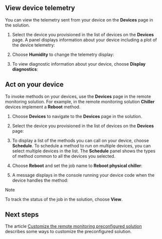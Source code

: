 ## View device telemetry

You can view the telemetry sent from your device on the **Devices** page in the solution.

1. Select the device you provisioned in the list of devices on the **Devices** page. A panel displays information about your device including a plot of the device telemetry:

    <!-- Insert screenshot here -->

1. Choose **Humidity** to change the telemetry display:

    <!-- Insert screenshot here -->

1. To view diagnostic information about your device, choose **Display diagnostics**:

    <!-- Insert screenshot here -->

## Act on your device

To invoke methods on your devices, use the **Devices** page in the remote monitoring solution. For example, in the remote monitoring solution **Chiller** devices implement a **Reboot** method.

1. Choose **Devices** to navigate to the **Devices** page in the solution.

1. Select the device you provisioned in the list of devices on the **Devices** page:

    <!-- Insert screenshot here -->

1. To display a list of the methods you can call on your device, choose **Schedule**. To schedule a method to run on multiple devices, you can select multiple devices in the list. The **Schedule** panel shows the types of method common to all the devices you selected.

1. Choose **Reboot** and set the job name to **Reboot physical chiller**:

    <!-- Insert screenshot here -->

1. A message displays in the console running your device code when the device handles the method:

    <!-- Insert screenshot here -->

> [!NOTE]
> To track the status of the job in the solution, choose **View**.

## Next steps

The article [Customize the remote monitoring preconfigured solution](../articles/iot-suite/iot-suite-remote-monitoring-customize.md) describes some ways to customize the preconfigured solution.